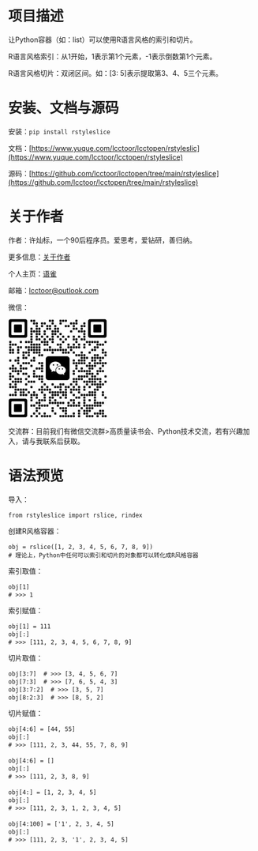 # 项目描述

让Python容器（如：list）可以使用R语言风格的索引和切片。

R语言风格索引：从1开始，1表示第1个元素，-1表示倒数第1个元素。

R语言风格切片：双闭区间。如：[3: 5]表示提取第3、4、5三个元素。

# 安装、文档与源码

安装：`pip install rstyleslice`

文档：[https://www.yuque.com/lcctoor/lcctopen/rstyleslic](https://www.yuque.com/lcctoor/lcctopen/rstyleslice)

源码：[https://github.com/lcctoor/lcctopen/tree/main/rstyleslice](https://github.com/lcctoor/lcctopen/tree/main/rstyleslice)

# 关于作者

作者：许灿标，一个90后程序员。爱思考，爱钻研，善归纳。

更多信息：[关于作者](https://www.yuque.com/lcctoor/support/author)

个人主页：[语雀](https://www.yuque.com/lcctoor)

邮箱：lcctoor@outlook.com

微信：

![微信二维码](https://raw.githubusercontent.com/lcctoor/support/main/author/WeChatQR200_200.jpg)

交流群：目前我们有微信交流群>高质量读书会、Python技术交流，若有兴趣加入，请与我联系后获取。

# 语法预览

导入：

```
from rstyleslice import rslice, rindex
```

创建R风格容器：

```
obj = rslice([1, 2, 3, 4, 5, 6, 7, 8, 9])
# 理论上，Python中任何可以索引和切片的对象都可以转化成R风格容器
```

索引取值：

```
obj[1]
# >>> 1
```

索引赋值：

```
obj[1] = 111
obj[:]
# >>> [111, 2, 3, 4, 5, 6, 7, 8, 9]
```

切片取值：

```
obj[3:7]  # >>> [3, 4, 5, 6, 7]
obj[7:3]  # >>> [7, 6, 5, 4, 3]
obj[3:7:2]  # >>> [3, 5, 7]
obj[8:2:3]  # >>> [8, 5, 2]
```

切片赋值：

```
obj[4:6] = [44, 55]
obj[:]
# >>> [111, 2, 3, 44, 55, 7, 8, 9]

obj[4:6] = []
obj[:]
# >>> [111, 2, 3, 8, 9]

obj[4:] = [1, 2, 3, 4, 5]
obj[:]
# >>> [111, 2, 3, 1, 2, 3, 4, 5]

obj[4:100] = ['1', 2, 3, 4, 5]
obj[:]
# >>> [111, 2, 3, '1', 2, 3, 4, 5]
```
